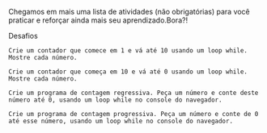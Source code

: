 Chegamos em mais uma lista de atividades (não obrigatórias) para você praticar e reforçar ainda mais seu aprendizado.Bora?!

Desafios

    Crie um contador que comece em 1 e vá até 10 usando um loop while. Mostre cada número.

    Crie um contador que começa em 10 e vá até 0 usando um loop while. Mostre cada número.

    Crie um programa de contagem regressiva. Peça um número e conte deste número até 0, usando um loop while no console do navegador.

    Crie um programa de contagem progressiva. Peça um número e conte de 0 até esse número, usando um loop while no console do navegador.
